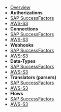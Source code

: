 - [Overview](overview.md)
- **Authorizations**
- [SAP SuccessFactors](authorizations/sap-success-factors.md)
- [AWS-S3](todo.md)
- **Connections**
- [SAP SuccessFactors](connections/sap-success-factors.md)
- [AWS-S3](todo.md)
- **Webhooks**
- [SAP SuccessFactors](webhooks/sap-success-factors.md)
- [AWS-S3](todo.md)
- **Data-Types**
- [SAP SuccessFactors](data-types/sap-success-factors.md)
- [AWS-S3](todo.md)
- **Translators (parsers)**
- [SAP SuccessFactors](translators/sap-success-factors.md)
- [AWS-S3](todo.md)
- **Flows**
- [SAP SuccessFactors](todo.md)
- [AWS-S3](todo.md)
